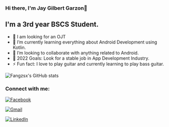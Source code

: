 ### Hi there, I'm Jay Gilbert Garzon👋 

## I'm a 3rd year BSCS Student.
- 🔭 I am looking for an OJT
- 🌱 I’m currently learning everything about Android Development using Kotlin.
- 👯 I’m looking to collaborate with anything related to Android.
- 🥅 2022 Goals: Look for a stable job in App Development Industry.
- ⚡ Fun fact: I love to play guitar and currently learning to play bass guitar.

![Fangzsx's GitHub stats](https://github-readme-stats.vercel.app/api?username=fangzsx&count_private=true&text_color=fff&bg_color=000,090909,131313&title_color=fff&show_icons=true&icon_color=fff)

### Connect with me:
[![Facebook](https://img.shields.io/badge/facebook-Jay%20Garzon-blue.svg?&style=for-the-badge&logo=facebook)](https://www.facebook.com/jygrzn)

[![Gmail](https://img.shields.io/badge/GMAIL-Jay%20Garzon-red.svg?&style=for-the-badge&logo=gmail)](jygrzn@gmail.com)

[![LinkedIn](https://img.shields.io/badge/LINKEDIN-Jay%20Garzon-blue.svg?&style=for-the-badge&logo=linkedin)](https://www.linkedin.com/in/jay-garzon-b38b2422a)



